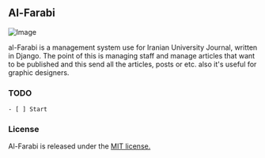 ## Al-Farabi

![Image](http://s11.picofile.com/file/8405506626/repository_open_graph_template.png)

al-Farabi is a management system use for Iranian University Journal, written in Django. 
The point of this is managing staff and manage articles that want to be published
and this send all the articles, posts or etc.
also it's useful for graphic designers. 


### TODO
```todo
- [ ] Start
```
### License

Al-Farabi is released under the [MIT license.](https://github.com/M-b850/Al-Farabi/blob/master/LICENSE)
